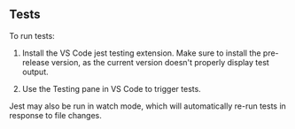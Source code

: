 ## Tests

To run tests:

1. Install the VS Code jest testing extension. Make sure to install the pre-release version, as the current version doesn't properly display test output.

2. Use the Testing pane in VS Code to trigger tests.

Jest may also be run in watch mode, which will automatically re-run tests in response to file changes.